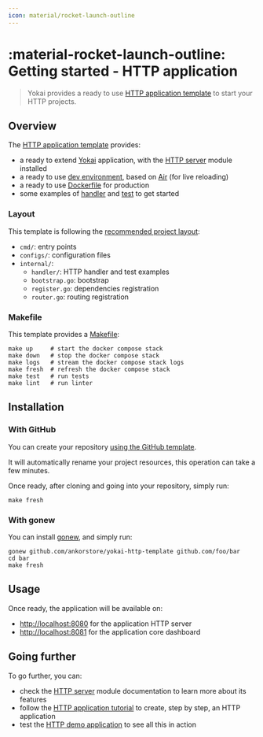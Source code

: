 ```yaml
---
icon: material/rocket-launch-outline
---
```


# :material-rocket-launch-outline: Getting started - HTTP application

> Yokai provides a ready to use [HTTP application template](https://github.com/ankorstore/yokai-http-template) to start your HTTP projects.

## Overview

The [HTTP application template](https://github.com/ankorstore/yokai-http-template) provides:

- a ready to extend [Yokai](https://github.com/ankorstore/yokai) application, with the [HTTP server](../modules/fxhttpserver.md) module installed
- a ready to use [dev environment](https://github.com/ankorstore/yokai-http-template/blob/main/docker-compose.yaml), based on [Air](https://github.com/cosmtrek/air) (for live reloading)
- a ready to use [Dockerfile](https://github.com/ankorstore/yokai-http-template/blob/main/Dockerfile) for production
- some examples of [handler](https://github.com/ankorstore/yokai-http-template/blob/main/internal/handler/example.go) and [test](https://github.com/ankorstore/yokai-http-template/blob/main/internal/handler/example_test.go) to get started

### Layout

This template is following the [recommended project layout](https://go.dev/doc/modules/layout#server-project):

- `cmd/`: entry points
- `configs/`: configuration files
- `internal/`:
	- `handler/`: HTTP handler and test examples
	- `bootstrap.go`: bootstrap
	- `register.go`: dependencies registration
	- `router.go`: routing registration

### Makefile

This template provides a [Makefile](https://github.com/ankorstore/yokai-http-template/blob/main/Makefile):

```
make up     # start the docker compose stack
make down   # stop the docker compose stack
make logs   # stream the docker compose stack logs
make fresh  # refresh the docker compose stack
make test   # run tests
make lint   # run linter
```

## Installation

### With GitHub

You can create your repository [using the GitHub template](https://github.com/new?template_name=yokai-http-template&template_owner=ankorstore).

It will automatically rename your project resources, this operation can take a few minutes.

Once ready, after cloning and going into your repository, simply run:

```shell
make fresh
```

### With gonew

You can install [gonew](https://go.dev/blog/gonew), and simply run:

```shell
gonew github.com/ankorstore/yokai-http-template github.com/foo/bar
cd bar
make fresh
```

## Usage

Once ready, the application will be available on:

- [http://localhost:8080](http://localhost:8080) for the application HTTP server
- [http://localhost:8081](http://localhost:8081) for the application core dashboard

## Going further

To go further, you can:

- check the [HTTP server](../modules/fxhttpserver.md) module documentation to learn more about its features
- follow the [HTTP application tutorial](../tutorials/http-application.md) to create, step by step, an HTTP application
- test the [HTTP demo application](../demos/http-application.md) to see all this in action
